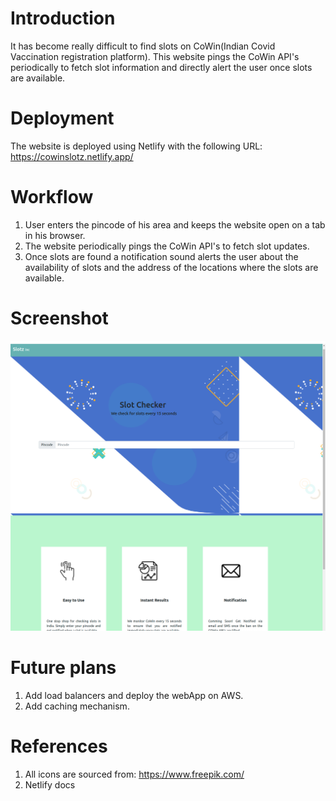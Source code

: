# Introduction

It has become really difficult to find slots on CoWin(Indian Covid Vaccination registration platform). This website pings the CoWin API's periodically to fetch slot information and directly alert the user once slots are available.

# Deployment

The website is deployed using Netlify with the following URL: https://cowinslotz.netlify.app/

# Workflow

1. User enters the pincode of his area and keeps the website open on a tab in his browser.
2. The website periodically pings the CoWin API's to fetch slot updates.
3. Once slots are found a notification sound alerts the user about the availability of slots and the address of the locations where the slots are available.

# Screenshot
![alt text](./src/assets/images/cowinApp_screenshot.png)

# Future plans

1. Add load balancers and deploy the webApp on AWS.
2. Add caching mechanism.

# References

1. All icons are sourced from: https://www.freepik.com/
2. Netlify docs
